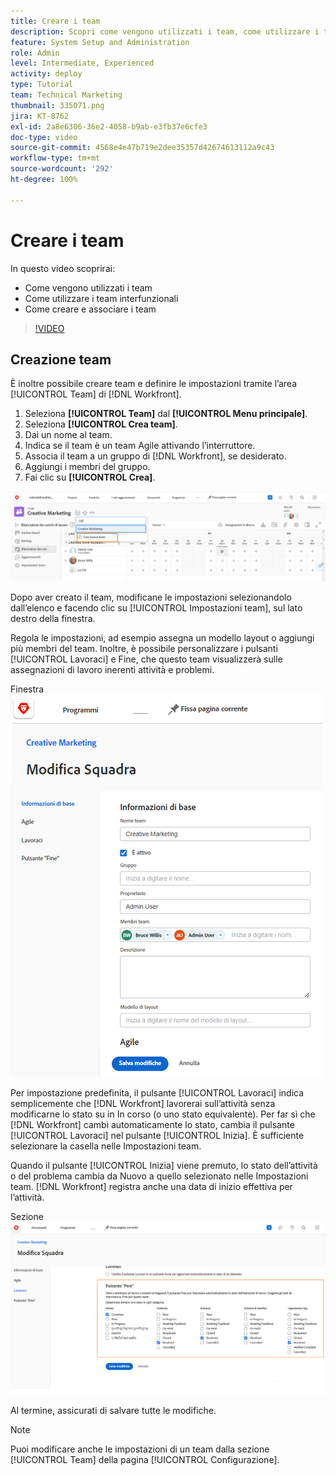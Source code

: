 ```yaml
---
title: Creare i team
description: Scopri come vengono utilizzati i team, come utilizzare i team interfunzionali e come creare i team per organizzare gli utenti e concedere le autorizzazioni.
feature: System Setup and Administration
role: Admin
level: Intermediate, Experienced
activity: deploy
type: Tutorial
team: Technical Marketing
thumbnail: 335071.png
jira: KT-8762
exl-id: 2a8e6306-36e2-4058-b9ab-e3fb37e6cfe3
doc-type: video
source-git-commit: 4568e4e47b719e2dee35357d42674613112a9c43
workflow-type: tm+mt
source-wordcount: '292'
ht-degree: 100%

---
```


# Creare i team

In questo video scoprirai:

* Come vengono utilizzati i team
* Come utilizzare i team interfunzionali
* Come creare e associare i team

>[!VIDEO](https://video.tv.adobe.com/v/3432884/?quality=12&learn=on&enablevpops&captions=ita)

## Creazione team

È inoltre possibile creare team e definire le impostazioni tramite l’area [!UICONTROL Team] di [!DNL Workfront].

1. Seleziona **[!UICONTROL Team]** dal **[!UICONTROL Menu principale]**.
1. Seleziona **[!UICONTROL Crea team]**.
1. Dai un nome al team.
1. Indica se il team è un team Agile attivando l’interruttore.
1. Associa il team a un gruppo di [!DNL Workfront], se desiderato.
1. Aggiungi i membri del gruppo.
1. Fai clic su **[!UICONTROL Crea]**.

![Menu Team sulla pagina [!UICONTROL Team] ](assets/admin-fund-create-team.png)

Dopo aver creato il team, modificane le impostazioni selezionandolo dall’elenco e facendo clic su [!UICONTROL Impostazioni team], sul lato destro della finestra.

Regola le impostazioni, ad esempio assegna un modello layout o aggiungi più membri del team. Inoltre, è possibile personalizzare i pulsanti [!UICONTROL Lavoraci] e Fine, che questo team visualizzerà sulle assegnazioni di lavoro inerenti attività e problemi.

Finestra ![[!UICONTROL Modifica team] ](assets/admin-fund-team-settings.png)

Per impostazione predefinita, il pulsante [!UICONTROL Lavoraci] indica semplicemente che [!DNL Workfront] lavorerai sull’attività senza modificarne lo stato su in In corso (o uno stato equivalente). Per far sì che [!DNL Workfront] cambi automaticamente lo stato, cambia il pulsante [!UICONTROL Lavoraci] nel pulsante [!UICONTROL Inizia]. È sufficiente selezionare la casella nelle Impostazioni team.

Quando il pulsante [!UICONTROL Inizia] viene premuto, lo stato dell’attività o del problema cambia da Nuovo a quello selezionato nelle Impostazioni team. [!DNL Workfront] registra anche una data di inizio effettiva per l’attività.

Sezione ![[!UICONTROL Lavoraci] della finestra [!UICONTROL Modifica team] ](assets/admin-fund-start-button-team.png)

Al termine, assicurati di salvare tutte le modifiche.


>[!NOTE]
>
>Puoi modificare anche le impostazioni di un team dalla sezione [!UICONTROL Team] della pagina [!UICONTROL Configurazione].

<!--
learn more URLs
Create a team
Work On It and Done button overview
-->
